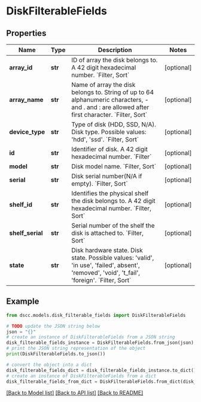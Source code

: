 # DiskFilterableFields


## Properties

Name | Type | Description | Notes
------------ | ------------- | ------------- | -------------
**array_id** | **str** | ID of array the disk belongs to. A 42 digit hexadecimal number. &#x60;Filter, Sort&#x60; | [optional] 
**array_name** | **str** | Name of array the disk belongs to. String of up to 64 alphanumeric characters, - and . and : are allowed after first character.  &#x60;Filter, Sort&#x60; | [optional] 
**device_type** | **str** | Type of disk (HDD, SSD, N/A). Disk type. Possible values: &#39;hdd&#39;, &#39;ssd&#39;. &#x60;Filter, Sort&#x60; | [optional] 
**id** | **str** | Identifier of disk. A 42 digit hexadecimal number. &#x60;Filter&#x60; | [optional] 
**model** | **str** | Disk model name. &#x60;Filter, Sort&#x60; | [optional] 
**serial** | **str** | Disk serial number(N/A if empty). &#x60;Filter, Sort&#x60; | [optional] 
**shelf_id** | **str** | Identifies the physical shelf the disk belongs to. A 42 digit hexadecimal number. &#x60;Filter, Sort&#x60; | [optional] 
**shelf_serial** | **str** | Serial number of the shelf the disk is attached to. &#x60;Filter, Sort&#x60; | [optional] 
**state** | **str** | Disk hardware state. Disk state. Possible values: &#39;valid&#39;, &#39;in use&#39;, &#39;failed&#39;, absent&#39;, &#39;removed&#39;, &#39;void&#39;, &#39;t_fail&#39;, &#39;foreign&#39;. &#x60;Filter, Sort&#x60; | [optional] 

## Example

```python
from dscc.models.disk_filterable_fields import DiskFilterableFields

# TODO update the JSON string below
json = "{}"
# create an instance of DiskFilterableFields from a JSON string
disk_filterable_fields_instance = DiskFilterableFields.from_json(json)
# print the JSON string representation of the object
print(DiskFilterableFields.to_json())

# convert the object into a dict
disk_filterable_fields_dict = disk_filterable_fields_instance.to_dict()
# create an instance of DiskFilterableFields from a dict
disk_filterable_fields_from_dict = DiskFilterableFields.from_dict(disk_filterable_fields_dict)
```
[[Back to Model list]](../README.md#documentation-for-models) [[Back to API list]](../README.md#documentation-for-api-endpoints) [[Back to README]](../README.md)


